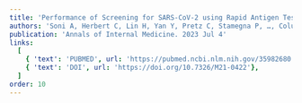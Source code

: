 ```yaml
---
title: 'Performance of Screening for SARS-CoV-2 using Rapid Antigen Tests to Detect Incidence of Symptomatic and Asymptomatic SARS-CoV-2 Infection: findings from the Test Us at Home prospective cohort study'
authors: 'Soni A, Herbert C, Lin H, Yan Y, Pretz C, Stamegna P, …, Colubri A, O''Connor L, Lemon SC, Fahey N, Luzuriaga KL, Hafer N, Roth K, Lowe T, Stenzel T, Heetderks W, Broach J, McManus DD'
publication: 'Annals of Internal Medicine. 2023 Jul 4'
links:
  [
    { 'text': 'PUBMED', url: 'https://pubmed.ncbi.nlm.nih.gov/35982680'},
    { 'text': 'DOI', url: 'https://doi.org/10.7326/M21-0422'},
  ]
order: 10
---
```

